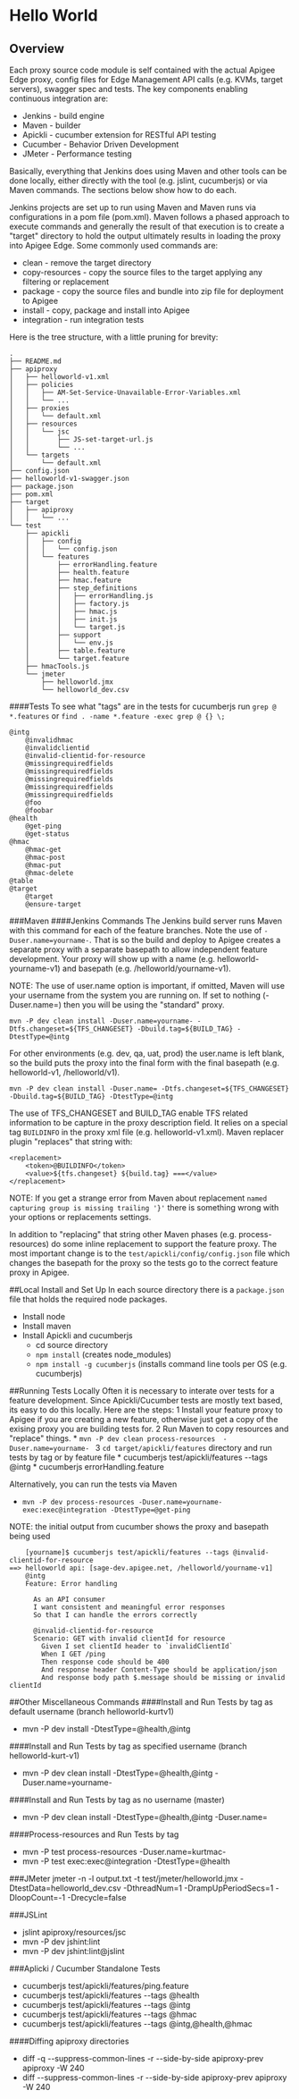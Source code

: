 # Hello World

## Overview
Each proxy source code module is self contained with the actual Apigee Edge proxy, config files for Edge Management API calls (e.g. KVMs, target servers), swagger spec and tests.
The key components enabling continuous integration are:
* Jenkins - build engine
* Maven - builder
* Apickli - cucumber extension for RESTful API testing
* Cucumber - Behavior Driven Development
* JMeter - Performance testing

Basically, everything that Jenkins does using Maven and other tools can be done locally, either directly with the tool (e.g. jslint, cucumberjs) or via Maven commands. The sections below show how to do each.

Jenkins projects are set up to run using Maven and Maven runs via configurations in a pom file (pom.xml). Maven follows a phased approach to execute commands and generally the result of that execution is to create a "target" directory to hold the output ultimately results in loading the proxy into Apigee Edge. Some commonly used commands are:
* clean - remove the target directory
* copy-resources - copy the source files to the target applying any filtering or replacement
* package - copy the source files and bundle into zip file for deployment to Apigee
* install - copy, package and install into Apigee
* integration - run integration tests

Here is the tree structure, with a little pruning for brevity:
```
.
├── README.md
├── apiproxy
│   ├── helloworld-v1.xml
│   ├── policies
│   │   ├── AM-Set-Service-Unavailable-Error-Variables.xml
│   │   └── ...
│   ├── proxies
│   │   └── default.xml
│   ├── resources
│   │   └── jsc
│   │       ├── JS-set-target-url.js
│   │       └── ...
│   └── targets
│       └── default.xml
├── config.json
├── helloworld-v1-swagger.json
├── package.json
├── pom.xml
├── target
│   ├── apiproxy
│   │   └── ...
└── test
    ├── apickli
    │   ├── config
    │   │   └── config.json
    │   └── features
    │       ├── errorHandling.feature
    │       ├── health.feature
    │       ├── hmac.feature
    │       ├── step_definitions
    │       │   ├── errorHandling.js
    │       │   ├── factory.js
    │       │   ├── hmac.js
    │       │   ├── init.js
    │       │   └── target.js
    │       ├── support
    │       │   └── env.js
    │       ├── table.feature
    │       └── target.feature
    ├── hmacTools.js
    └── jmeter
        ├── helloworld.jmx
        └── helloworld_dev.csv
```

####Tests
To see what "tags" are in the tests for cucumberjs run `grep @ *.features` or `find . -name *.feature -exec grep @ {} \;`
```
@intg
    @invalidhmac
    @invalidclientid
    @invalid-clientid-for-resource
    @missingrequiredfields
    @missingrequiredfields
    @missingrequiredfields
    @missingrequiredfields
    @missingrequiredfields
    @foo
    @foobar
@health
    @get-ping
    @get-status
@hmac
    @hmac-get
    @hmac-post
    @hmac-put
    @hmac-delete
@table
@target
    @target
    @ensure-target
```

###Maven
####Jenkins Commands
The Jenkins build server runs Maven with this command for each of the feature branches. Note the use of `-Duser.name=yourname-`. That is so the build and deploy to Apigee creates a separate proxy with a separate basepath to allow independent feature development. Your proxy will show up with a name (e.g. helloworld-yourname-v1) and basepath (e.g. /helloworld/yourname-v1).

NOTE: The use of user.name option is important, if omitted, Maven will use your username from the system you are running on. If set to nothing (-Duser.name=) then you will be using the "standard" proxy.

```
mvn -P dev clean install -Duser.name=yourname- -Dtfs.changeset=${TFS_CHANGESET} -Dbuild.tag=${BUILD_TAG} -DtestType=@intg
```

For other environments (e.g. dev, qa, uat, prod) the user.name is left blank, so the build puts the proxy into the final form with the final basepath (e.g. helloworld-v1, /helloworld/v1).

```
mvn -P dev clean install -Duser.name= -Dtfs.changeset=${TFS_CHANGESET} -Dbuild.tag=${BUILD_TAG} -DtestType=@intg
```

The use of TFS_CHANGESET and BUILD_TAG enable TFS related information to be capture in the proxy description field. It relies on a special tag `BUILDINFO` in the proxy xml file (e.g. helloworld-v1.xml). Maven replacer plugin "replaces" that string with:
```
<replacement>
    <token>@BUILDINFO</token>
    <value>${tfs.changeset} ${build.tag} ===</value>
</replacement>
```

NOTE: If you get a strange error from Maven about replacement `named capturing group is missing trailing '}'` there is something wrong with your options or replacements settings.

In addition to "replacing" that string other Maven phases (e.g. process-resources) do some inline replacement to support the feature proxy.
The most important change is to the `test/apickli/config/config.json` file which changes the basepath for the proxy so the tests go to the correct feature proxy in Apigee.


##Local Install and Set Up
In each source directory there is a `package.json` file that holds the required node packages.

* Install node
* Install maven
* Install Apickli and cucumberjs
    * cd source directory
    * `npm install` (creates node_modules)
    * `npm install -g cucumberjs` (installs command line tools per OS (e.g. cucumberjs)


##Running Tests Locally
Often it is necessary to interate over tests for a feature development. Since Apickli/Cucumber tests are mostly text based, its easy to do this locally. 
Here are the steps:
1 Install your feature proxy to Apigee if you are creating a new feature, otherwise just get a copy of the exising proxy you are building tests for.
2 Run Maven to copy resources and "replace" things. 
    * `mvn -P dev clean process-resources  -Duser.name=yourname- `
3 `cd target/apickli/features` directory and run tests by tag or by feature file
    * cucumberjs test/apickli/features --tags @intg
    * cucumberjs errorHandling.feature

Alternatively, you can run the tests via Maven
* `mvn -P dev process-resources -Duser.name=yourname- exec:exec@integration -DtestType=@get-ping`

NOTE: the initial output from cucumber shows the proxy and basepath being used
```
    [yourname]$ cucumberjs test/apickli/features --tags @invalid-clientid-for-resource
==> helloworld api: [sage-dev.apigee.net, /helloworld/yourname-v1]
    @intg
    Feature: Error handling

      As an API consumer
      I want consistent and meaningful error responses
      So that I can handle the errors correctly

      @invalid-clientid-for-resource
      Scenario: GET with invalid clientId for resource
        Given I set clientId header to `invalidClientId`
        When I GET /ping
        Then response code should be 400
        And response header Content-Type should be application/json
        And response body path $.message should be missing or invalid clientId
```

##Other Miscellaneous Commands
####Install and Run Tests by tag as default username (branch helloworld-kurtv1)
* mvn -P dev install -DtestType=@health,@intg

####Install and Run Tests by tag as specified username (branch helloworld-kurt-v1)
* mvn -P dev clean install -DtestType=@health,@intg -Duser.name=yourname-

####Install and Run Tests by tag as no username (master)
* mvn -P dev clean install -DtestType=@health,@intg -Duser.name=

####Process-resources and Run Tests by tag
* mvn -P test process-resources -Duser.name=kurtmac-
* mvn -P test exec:exec@integration -DtestType=@health

###JMeter
jmeter -n -l output.txt -t test/jmeter/helloworld.jmx -DtestData=helloworld_dev.csv -DthreadNum=1 -DrampUpPeriodSecs=1 -DloopCount=-1 -Drecycle=false

###JSLint
* jslint apiproxy/resources/jsc
* mvn -P dev jshint:lint
* mvn -P dev jshint:lint@jslint

###Aplicki / Cucumber Standalone Tests
* cucumberjs test/apickli/features/ping.feature
* cucumberjs test/apickli/features --tags @health
* cucumberjs test/apickli/features --tags @intg
* cucumberjs test/apickli/features --tags @hmac
* cucumberjs test/apickli/features --tags @intg,@health,@hmac


####Diffing apiproxy directories
* diff -q --suppress-common-lines -r --side-by-side apiproxy-prev apiproxy -W 240
* diff --suppress-common-lines -r --side-by-side apiproxy-prev apiproxy -W 240
